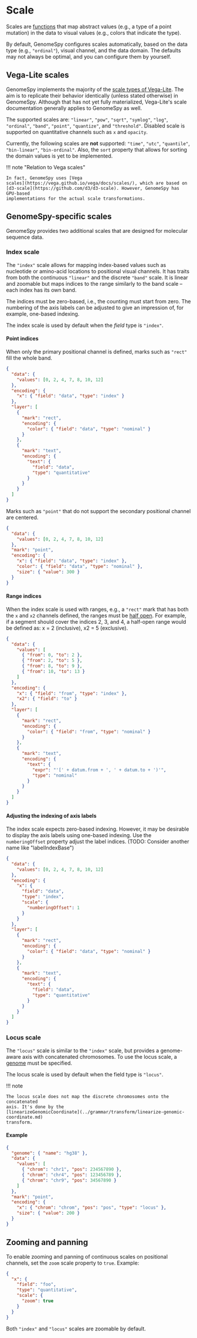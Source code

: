 # Scale

Scales are
[functions](https://observablehq.com/@mkfreeman/animated-scale-diagram) that
map abstract values (e.g., a type of a point mutation) in the data to
visual values (e.g., colors that indicate the type).

By default, GenomeSpy configures scales automatically, based on the data type
(e.g., `"ordinal"`), visual channel, and the data domain. The defaults may not
always be optimal, and you can configure them by yourself.

## Vega-Lite scales

GenomeSpy implements the majority of the [scale types of
Vega-Lite](https://vega.github.io/vega-lite/docs/scale.html). The aim is to
replicate their behavior identically (unless stated otherwise) in GenomeSpy.
Although that has not yet fully materialized, Vega-Lite's scale documentation
generally applies to GenomeSpy as well.

The supported scales are: `"linear"`, `"pow"`, `"sqrt"`, `"symlog"`, `"log"`,
`"ordinal"`, `"band"`, `"point"`, `"quantize"`, and `"threshold"`. Disabled
scale is supported on quantitative channels such as `x` and `opacity`.

Currently, the following scales are **not** supported: `"time"`, `"utc"`,
`"quantile"`, `"bin-linear"`, `"bin-ordinal"`. Also, the `sort` property that
allows for sorting the domain values is yet to be implemented.

!!! note "Relation to Vega scales"

    In fact, GenomeSpy uses [Vega
    scales](https://vega.github.io/vega/docs/scales/), which are based on
    [d3-scale](https://github.com/d3/d3-scale). However, GenomeSpy has GPU-based
    implementations for the actual scale transformations.

## GenomeSpy-specific scales

GenomeSpy provides two additional scales that are designed for molecular
sequence data.

### Index scale

The `"index"` scale allows for mapping index-based values such as nucleotide or
amino-acid locations to positional visual channels. It has traits from both the
continuous `"linear"` and the discrete `"band"` scale. It is linear and zoomable
but maps indices to the range similarly to the band scale – each index has its
own band.

The indices must be zero-based, i.e., the counting must start from zero. The
numbering of the axis labels can be adjusted to give an impression of, for
example, one-based indexing.

The index scale is used by default when the _field_ type is `"index"`.

#### Point indices

When only the primary positional channel is defined, marks such as `"rect"` fill
the whole band.

<div><genome-spy-doc-embed height="100" spechidden="true">

```json
{
  "data": {
    "values": [0, 2, 4, 7, 8, 10, 12]
  },
  "encoding": {
    "x": { "field": "data", "type": "index" }
  },
  "layer": [
    {
      "mark": "rect",
      "encoding": {
        "color": { "field": "data", "type": "nominal" }
      }
    },
    {
      "mark": "text",
      "encoding": {
        "text": {
          "field": "data",
          "type": "quantitative"
        }
      }
    }
  ]
}
```

</genome-spy-doc-embed></div>

Marks such as `"point"` that do not support the secondary positional channel are
centered.

<div><genome-spy-doc-embed height="100" spechidden="true">

```json
{
  "data": {
    "values": [0, 2, 4, 7, 8, 10, 12]
  },
  "mark": "point",
  "encoding": {
    "x": { "field": "data", "type": "index" },
    "color": { "field": "data", "type": "nominal" },
    "size": { "value": 300 }
  }
}
```

</genome-spy-doc-embed></div>

#### Range indices

When the index scale is used with ranges, e.g., a `"rect"` mark that has both
the `x` and `x2` channels defined, the ranges must be [half
open](http://genome.ucsc.edu/blog/the-ucsc-genome-browser-coordinate-counting-systems/).
For example, if a segment should cover the indices 2, 3, and 4, a half-open
range would be defined as: x = 2 (inclusive), x2 = 5 (exclusive).

<div><genome-spy-doc-embed height="100" spechidden="true">

```json
{
  "data": {
    "values": [
      { "from": 0, "to": 2 },
      { "from": 2, "to": 5 },
      { "from": 8, "to": 9 },
      { "from": 10, "to": 13 }
    ]
  },
  "encoding": {
    "x": { "field": "from", "type": "index" },
    "x2": { "field": "to" }
  },
  "layer": [
    {
      "mark": "rect",
      "encoding": {
        "color": { "field": "from", "type": "nominal" }
      }
    },
    {
      "mark": "text",
      "encoding": {
        "text": {
          "expr": "'[' + datum.from + ', ' + datum.to + ')'",
          "type": "nominal"
        }
      }
    }
  ]
}
```

</genome-spy-doc-embed></div>

#### Adjusting the indexing of axis labels

The index scale expects zero-based indexing. However, it may be desirable to display
the axis labels using one-based indexing. Use the `numberingOffset` property adjust
the label indices. (TODO: Consider another name like "labelIndexBase")

<div><genome-spy-doc-embed height="100" spechidden="true">

```json
{
  "data": {
    "values": [0, 2, 4, 7, 8, 10, 12]
  },
  "encoding": {
    "x": {
      "field": "data",
      "type": "index",
      "scale": {
        "numberingOffset": 1
      }
    }
  },
  "layer": [
    {
      "mark": "rect",
      "encoding": {
        "color": { "field": "data", "type": "nominal" }
      }
    },
    {
      "mark": "text",
      "encoding": {
        "text": {
          "field": "data",
          "type": "quantitative"
        }
      }
    }
  ]
}
```

</genome-spy-doc-embed></div>

### Locus scale

The `"locus"` scale is similar to the `"index"` scale, but provides a genome-aware
axis with concatenated chromosomes. To use the locus scale, a
[genome](../genomic-data/genomic-coordinates.md) must be specified.

The locus scale is used by default when the field type is `"locus"`.

!!! note

    The locus scale does not map the discrete chromosomes onto the concatenated
    axis. It's done by the
    [linearizeGenomicCoordinate](../grammar/transform/linearize-genomic-coordinate.md)
    transform.

#### Example

<div><genome-spy-doc-embed height="80">

```json
{
  "genome": { "name": "hg38" },
  "data": {
    "values": [
      { "chrom": "chr1", "pos": 234567890 },
      { "chrom": "chr4", "pos": 123456789 },
      { "chrom": "chr9", "pos": 34567890 }
    ]
  },
  "mark": "point",
  "encoding": {
    "x": { "chrom": "chrom", "pos": "pos", "type": "locus" },
    "size": { "value": 200 }
  }
}
```

</genome-spy-doc-embed></div>

## Zooming and panning

To enable zooming and panning of continuous scales on positional channels, set
the `zoom` scale property to `true`. Example:

```json
{
  "x": {
    "field": "foo",
    "type": "quantitative",
    "scale": {
      "zoom": true
    }
  }
}
```

Both `"index"` and `"locus"` scales are zoomable by default.
